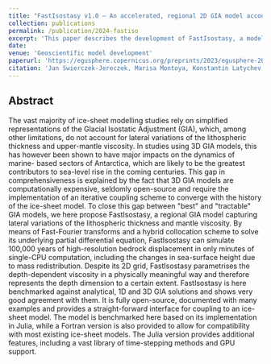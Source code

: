 ```yaml
---
title: "FastIsostasy v1.0 – An accelerated, regional 2D GIA model accounting for the lateral variability of the solid Earth"
collection: publications
permalink: /publication/2024-fastiso
excerpt: 'This paper describes the development of FastIsostasy, a model of glacial isostatic adjustment tailored to the needs of ice-sheet modellers who want a better representation of the deformational and gravitational response of the laterally-variable solid Earth to changes in surface load.'
date:
venue: 'Geoscientific model development'
paperurl: 'https://egusphere.copernicus.org/preprints/2023/egusphere-2023-2869/#discussion'
citation: 'Jan Swierczek-Jereczek, Marisa Montoya, Konstantin Latychev, Alexander Robinson, Jorge Alvarez-Solas and Jerry Mitrovica (in revision). &quot;Time-scale synchronisation of oscillatory responses can lead to non-monotonous R-tipping.&quot; <i>Geoscientific model development</i>.'
---
```


## Abstract

The vast majority of ice-sheet modelling studies rely on simplified representations of the Glacial Isostatic Adjustment (GIA), which, among other limitations, do not account for lateral variations of the lithospheric thickness and upper-mantle viscosity. In studies using 3D GIA models, this has however been shown to have major impacts on the dynamics of marine- based sectors of Antarctica, which are likely to be the greatest contributors to sea-level rise in the coming centuries. This gap in comprehensiveness is explained by the fact that 3D GIA models are computationally expensive, seldomly open-source and require the implementation of an iterative coupling scheme to converge with the history of the ice-sheet model. To close this gap between "best" and "tractable" GIA models, we here propose FastIsostasy, a regional GIA model capturing lateral variations of the lithospheric thickness and mantle viscosity. By means of Fast-Fourier transforms and a hybrid collocation scheme to solve its underlying partial differential equation, FastIsostasy can simulate 100,000 years of high-resolution bedrock displacement in only minutes of single-CPU computation, including the changes in sea-surface height due to mass redistribution. Despite its 2D grid, FastIsostasy parametrises the depth-dependent viscosity in a physically meaningful way and therefore represents the depth dimension to a certain extent. FastIsostasy is here benchmarked against analytical, 1D and 3D GIA solutions and shows very good agreement with them. It is fully open-source, documented with many examples and provides a straight-forward interface for coupling to an ice-sheet model. The model is benchmarked here based on its implementation in Julia, while a Fortran version is also provided to allow for compatibility with most existing ice-sheet models. The Julia version provides additional features, including a vast library of time-stepping methods and GPU support.